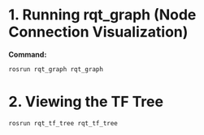 # 1. Running rqt_graph (Node Connection Visualization)

**Command:**
```bash
rosrun rqt_graph rqt_graph
```

# 2. Viewing the TF Tree
```bash
rosrun rqt_tf_tree rqt_tf_tree
```